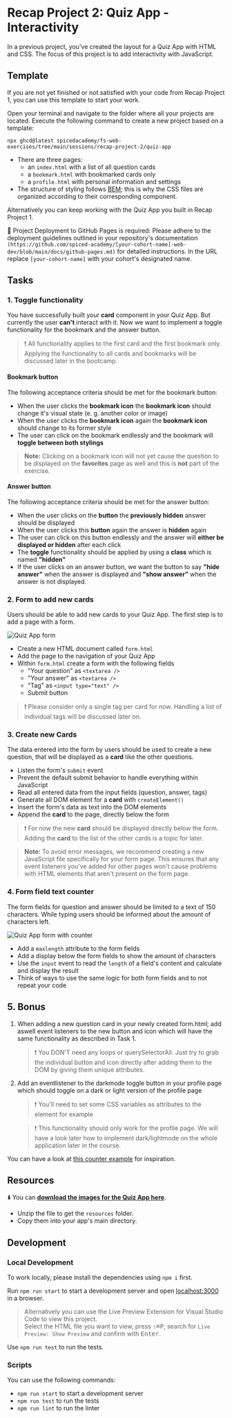 # Recap Project 2: Quiz App - Interactivity

In a previous project, you've created the layout for a Quiz App with HTML and CSS. The focus of this
project is to add interactivity with JavaScript.

## Template

If you are not yet finished or not satisfied with your code from Recap Project 1, you can use this template to start your
work.

Open your terminal and navigate to the folder where all your projects are located. Execute the following
command to create a new project based on a template:

`npx ghcd@latest spicedacademy/fs-web-exercises/tree/main/sessions/recap-project-2/quiz-app`

- There are three pages:
  - an `index.html` with a list of all question cards
  - a `bookmark.html` with bookmarked cards only
  - a `profile.html` with personal information and settings
- The structure of styling follows [BEM](http://getbem.com/introduction/); this is why the CSS files
  are organized according to their corresponding component.

Alternatively you can keep working with the Quiz App you built in Recap Project 1.

🚀 Project Deployment to GitHub Pages is required: Please adhere to the deployment guidelines outlined in your repository's documentation `(https://github.com/spiced-academy/[your-cohort-name]-web-dev/blob/main/docs/github-pages.md)` for detailed instructions. In the URL replace `[your-cohort-name]` with your cohort's designated name.

## Tasks

### 1. Toggle functionality

You have successfully built your **card** component in your Quiz App. But currently the user
**can't** interact with it. Now we want to implement a toggle functionality for the bookmark and the
answer button.

> ❗️ All functionality applies to the first card and the first bookmark only. Applying the
> functionality to all cards and bookmarks will be discussed later in the bootcamp.

#### Bookmark button

The following acceptance criteria should be met for the bookmark button:

- When the user clicks the **bookmark icon** the **bookmark icon** should change it's visual state
  (e. g. another color or image)
- When the user clicks the **bookmark icon** again the **bookmark icon** should change to its former
  style
- The user can click on the bookmark endlessly and the bookmark will **toggle between both
  stylings**

> **Note:** Clicking on a bookmark icon will not yet cause the question to be displayed on the
> **favorites** page as well and this is **not** part of the exercise.

#### Answer button

The following acceptance criteria should be met for the answer button:

- When the user clicks on the **button** the **previously hidden** answer should be displayed
- When the user clicks this **button** again the answer is **hidden** again
- The user can click on this button endlessly and the answer will **either be displayed or hidden**
  after each click
- The **toggle** functionality should be applied by using a **class** which is named **"hidden"**
- If the user clicks on an answer button, we want the button to say **"hide answer"** when the
  answer is displayed and **"show answer"** when the answer is not displayed.

### 2. Form to add new cards

Users should be able to add new cards to your Quiz App. The first step is to add a page with a form.

![Quiz App form](./wireframes/quiz-app-form-page.png)

- Create a new HTML document called `form.html`
- Add the page to the navigation of your Quiz App
- Within `form.html` create a form with the following fields
  - "Your question" as `<textarea />`
  - "Your answer" as `<textarea />`
  - "Tag" as `<input type="text" />`
  - Submit button

> ❗️ Please consider only a single tag per card for now. Handling a list of individual tags will be
> discussed later on.

### 3. Create new Cards

The data entered into the form by users should be used to create a new question, that will be
displayed as a **card** like the other questions.

- Listen the form's `submit` event
- Prevent the default submit behavior to handle everything within JavaScript
- Read all entered data from the input fields (question, answer, tags)
- Generate all DOM element for a **card** with `createElement()`
- Insert the form's data as text into the DOM elements
- Append the **card** to the page, directly below the form

> ❗️ For now the new **card** should be displayed directly below the form. Adding the **card** to
> the list of the other cards is a topic for later.

> **Note:** To avoid error messages, we recommend creating a new JavaScript file specifically for your form page. This ensures that any event listeners you've added for other pages won't cause problems with HTML elements that aren't present on the form page.

### 4. Form field text counter

The form fields for question and answer should be limited to a text of 150 characters. While typing
users should be informed about the amount of characters left.

![Quiz App form with counter](./wireframes/quiz-app-form-page-with-counter.png)

- Add a `maxlength` attribute to the form fields
- Add a display below the form fields to show the amount of characters
- Use the `input` event to read the `length` of a field's content and calculate and display the
  result
- Think of ways to use the same logic for both form fields and to not repeat your code

## 5. Bonus

1. When adding a new question card in your newly created form.html; add aswell event listeners to the new button and icon which will have the same functionality as described in Task 1.

   > ❗️ You DON'T need any loops or querySelectorAll. Just try to grab the individual button and icon directly after adding them to the DOM by giving them unique attributes.

2. Add an eventlistener to the darkmode toggle button in your profile page which should toggle on a dark or light version of the profile page

   > ❗️ You'll need to set some CSS variables as attributes to the <body> element for example

   > ❗️ This functionality should only work for the profile page. We will have a look later how to implement dark/lightmode on the whole application later in the course.

You can have a look at
[this counter example](https://codesandbox.io/s/github/spicedacademy/fs-web-exercises/tree/main/sessions/recap-project-2/character-count-example)
for inspiration.

## Resources

⬇️ You can [**download the images for the Quiz App here**](./resources.zip?raw=true).

- Unzip the file to get the `resources` folder.
- Copy them into your app's main directory.

## Development

### Local Development

To work locally, please install the dependencies using `npm i` first.

Run `npm run start` to start a development server and open [localhost:3000](http://localhost:3000) in a browser.

> Alternatively you can use the Live Preview Extension for Visual Studio Code to view this project.  
> Select the HTML file you want to view, press <kbd>⇧</kbd><kbd>⌘</kbd><kbd>P</kbd>, search for `Live Preview: Show Preview` and confirm with <kbd>Enter</kbd>.

Use `npm run test` to run the tests.

### Scripts

You can use the following commands:

- `npm run start` to start a development server
- `npm run test` to run the tests
- `npm run lint` to run the linter
